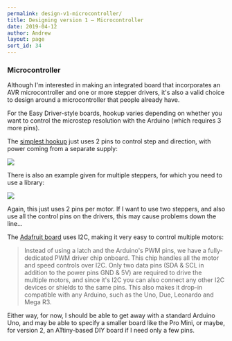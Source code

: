 ```yaml
---
permalink: design-v1-microcontroller/
title: Designing version 1 – Microcontroller
date: 2019-04-12
author: Andrew
layout: page
sort_id: 34
---
```



### Microcontroller

Although I'm interested in making an integrated board that incorporates an AVR microcontroller and one or more stepper drivers, it's also a valid choice to design around a microcontroller that people already have.

For the Easy Driver-style boards, hookup varies depending on whether you want to control the microstep resolution with the Arduino (which requires 3 more pins).

The [simplest hookup](http://www.schmalzhaus.com/EasyDriver/Examples/EasyDriverExamples.html) just uses 2 pins to control step and direction, with power coming from a separate supply:

![]({{site.baseurl}}/assets/Example1_bb.png)

There is also an example given for multiple steppers, for which you need to use a library:

![]({{site.baseurl}}/assets/Example4_bb.png)

Again, this just uses 2 pins per motor. If I want to use two steppers, and also use all the control pins on the drivers, this may cause problems down the line...

The [Adafruit board](https://www.adafruit.com/product/1438) uses I2C, making it very easy to control multiple motors:
> Instead of using a latch and the Arduino's PWM pins, we have a fully-dedicated PWM driver chip onboard. This chip handles all the motor and speed controls over I2C. Only two data pins (SDA & SCL in addition to the power pins GND & 5V) are required to drive the multiple motors, and since it's I2C you can also connect any other I2C devices or shields to the same pins. This also makes it drop-in compatible with any Arduino, such as the Uno, Due, Leonardo and Mega R3.

Either way, for now, I should be able to get away with a standard Arduino Uno, and may be able to specify a smaller board like the Pro Mini, or maybe, for version 2, an ATtiny-based DIY board if I need only a few pins.
